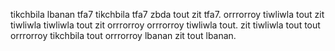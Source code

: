 tikchbila lbanan tfa7 tikchbila tfa7 zbda tout zit tfa7. orrrorroy tiwliwla tout zit tiwliwla tiwliwla tout zit orrrorroy orrrorroy tiwliwla tout. zit tiwliwla tout tout orrrorroy tikchbila tout orrrorroy lbanan zit tout lbanan.